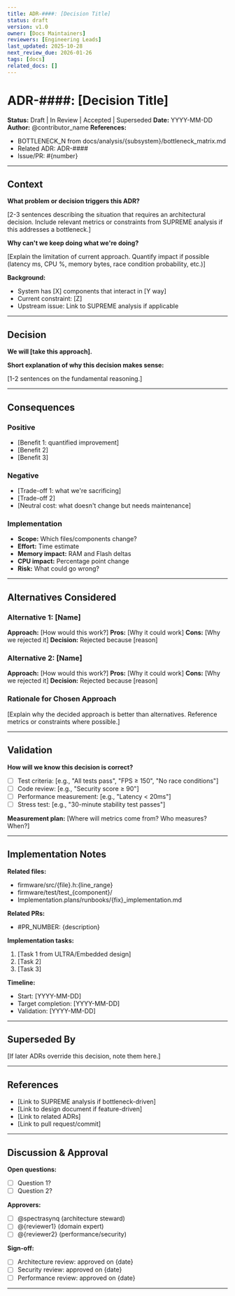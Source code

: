 ```yaml
---
title: ADR-####: [Decision Title]
status: draft
version: v1.0
owner: [Docs Maintainers]
reviewers: [Engineering Leads]
last_updated: 2025-10-28
next_review_due: 2026-01-26
tags: [docs]
related_docs: []
---
```

<!-- markdownlint-disable MD013 -->

# ADR-####: [Decision Title]

**Status:** Draft | In Review | Accepted | Superseded
**Date:** YYYY-MM-DD
**Author:** @contributor_name
**References:**
- BOTTLENECK_N from docs/analysis/{subsystem}/bottleneck_matrix.md
- Related ADR: ADR-####
- Issue/PR: #{number}

---

## Context

**What problem or decision triggers this ADR?**

[2-3 sentences describing the situation that requires an architectural decision. Include relevant metrics or constraints from SUPREME analysis if this addresses a bottleneck.]

**Why can't we keep doing what we're doing?**

[Explain the limitation of current approach. Quantify impact if possible (latency ms, CPU %, memory bytes, race condition probability, etc.)]

**Background:**
- System has [X] components that interact in [Y way]
- Current constraint: [Z]
- Upstream issue: Link to SUPREME analysis if applicable

---

## Decision

**We will [take this approach].**

**Short explanation of why this decision makes sense:**

[1-2 sentences on the fundamental reasoning.]

---

## Consequences

### Positive
- [Benefit 1: quantified improvement]
- [Benefit 2]
- [Benefit 3]

### Negative
- [Trade-off 1: what we're sacrificing]
- [Trade-off 2]
- [Neutral cost: what doesn't change but needs maintenance]

### Implementation
- **Scope:** Which files/components change?
- **Effort:** Time estimate
- **Memory impact:** RAM and Flash deltas
- **CPU impact:** Percentage point change
- **Risk:** What could go wrong?

---

## Alternatives Considered

### Alternative 1: [Name]
**Approach:** [How would this work?]
**Pros:** [Why it could work]
**Cons:** [Why we rejected it]
**Decision:** Rejected because [reason]

### Alternative 2: [Name]
**Approach:** [How would this work?]
**Pros:** [Why it could work]
**Cons:** [Why we rejected it]
**Decision:** Rejected because [reason]

### Rationale for Chosen Approach
[Explain why the decided approach is better than alternatives. Reference metrics or constraints where possible.]

---

## Validation

**How will we know this decision is correct?**

- [ ] Test criteria: [e.g., "All tests pass", "FPS ≥ 150", "No race conditions"]
- [ ] Code review: [e.g., "Security score ≥ 90"]
- [ ] Performance measurement: [e.g., "Latency < 20ms"]
- [ ] Stress test: [e.g., "30-minute stability test passes"]

**Measurement plan:**
[Where will metrics come from? Who measures? When?]

---

## Implementation Notes

**Related files:**
- firmware/src/{file}.h:{line_range}
- firmware/test/test_{component}/
- Implementation.plans/runbooks/{fix}_implementation.md

**Related PRs:**
- #PR_NUMBER: {description}

**Implementation tasks:**
1. [Task 1 from ULTRA/Embedded design]
2. [Task 2]
3. [Task 3]

**Timeline:**
- Start: [YYYY-MM-DD]
- Target completion: [YYYY-MM-DD]
- Validation: [YYYY-MM-DD]

---

## Superseded By

[If later ADRs override this decision, note them here.]

---

## References

- [Link to SUPREME analysis if bottleneck-driven]
- [Link to design document if feature-driven]
- [Link to related ADRs]
- [Link to pull request/commit]

---

## Discussion & Approval

**Open questions:**
- [ ] Question 1?
- [ ] Question 2?

**Approvers:**
- [ ] @spectrasynq (architecture steward)
- [ ] @{reviewer1} (domain expert)
- [ ] @{reviewer2} (performance/security)

**Sign-off:**
- [ ] Architecture review: approved on {date}
- [ ] Security review: approved on {date}
- [ ] Performance review: approved on {date}

---

<!-- markdownlint-enable MD013 -->
